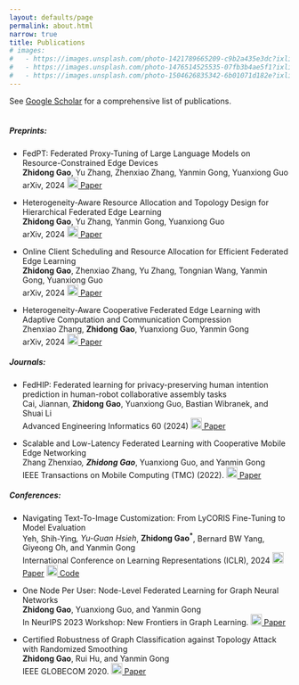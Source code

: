 ```yaml
---
layout: defaults/page
permalink: about.html
narrow: true
title: Publications
# images:
#   - https://images.unsplash.com/photo-1421789665209-c9b2a435e3dc?ixlib=rb-0.3.5&ixid=eyJhcHBfaWQiOjEyMDd9&s=5b1016b885e7438c4633109d77368d4d&auto=format&fit=crop&w=1651&q=80
#   - https://images.unsplash.com/photo-1476514525535-07fb3b4ae5f1?ixlib=rb-0.3.5&ixid=eyJhcHBfaWQiOjEyMDd9&s=468a8c18f5d811cf03c654b653b5089e&auto=format&fit=crop&w=1650&q=80
#   - https://images.unsplash.com/photo-1504626835342-6b01071d182e?ixlib=rb-0.3.5&ixid=eyJhcHBfaWQiOjEyMDd9&s=975855d515c9d56352ee3bfe74287f2b&auto=format&fit=crop&w=1651&q=80
---
```


See [Google Scholar](https://scholar.google.com/citations?user=Fc8axmEAAAAJ&hl=en) for a comprehensive list of publications.<br><br>

##### Preprints:
- FedPT: Federated Proxy-Tuning of Large Language Models on Resource-Constrained Edge Devices<br>
  **Zhidong Gao**, Yu Zhang, Zhenxiao Zhang, Yanmin Gong, Yuanxiong Guo <br>
  arXiv, 2024 [<img src="https://img.icons8.com/color/48/000000/pdf-2--v1.png" width="20"/> Paper](https://arxiv.org/abs/2410.00362)

- Heterogeneity-Aware Resource Allocation and Topology Design for Hierarchical Federated Edge Learning<br>
  **Zhidong Gao**, Yu Zhang, Yanmin Gong, Yuanxiong Guo<br>
  arXiv, 2024 [<img src="https://img.icons8.com/color/48/000000/pdf-2--v1.png" width="20"/> Paper](https://arxiv.org/abs/2409.19509)

- Online Client Scheduling and Resource Allocation for Efficient Federated Edge Learning<br>
  **Zhidong Gao**, Zhenxiao Zhang, Yu Zhang, Tongnian Wang, Yanmin Gong, Yuanxiong Guo<br>
  arXiv, 2024 [<img src="https://img.icons8.com/color/48/000000/pdf-2--v1.png" width="20"/> Paper](https://arxiv.org/abs/2410.10833)
  
- Heterogeneity-Aware Cooperative Federated Edge Learning with Adaptive Computation and Communication Compression<br>
  Zhenxiao Zhang, **Zhidong Gao**, Yuanxiong Guo, Yanmin Gong<br>
  arXiv, 2024 [<img src="https://img.icons8.com/color/48/000000/pdf-2--v1.png" width="20"/> Paper](https://arxiv.org/pdf/2409.04022)

##### Journals:
- FedHIP: Federated learning for privacy-preserving human intention prediction in human-robot collaborative assembly tasks<br>
  Cai, Jiannan, **Zhidong Gao**, Yuanxiong Guo, Bastian Wibranek, and Shuai Li<br>
   Advanced Engineering Informatics 60 (2024) [<img src="https://img.icons8.com/color/48/000000/pdf-2--v1.png" width="20"/> Paper](https://www.sciencedirect.com/science/article/pii/S1474034624000594?casa_token=Qwl2v2VCWnAAAAAA:9rpe1KqCwicCH_f3lsAaVJi_NEi6fbViHQFdlnB9bnoq8-MrzrH8F7YJYsiiBFdXL0y3YdDW0cw)

- Scalable and Low-Latency Federated Learning with Cooperative Mobile Edge Networking<br>
  Zhang Zhenxiao<sup>*</sup>, **Zhidong Gao**<sup>*</sup>, Yuanxiong Guo, and Yanmin Gong<br>
  IEEE Transactions on Mobile Computing (TMC) (2022). [<img src="https://img.icons8.com/color/48/000000/pdf-2--v1.png" width="20"/> Paper](https://arxiv.org/abs/2205.13054)

##### Conferences:
- Navigating Text-To-Image Customization: From LyCORIS Fine-Tuning to Model Evaluation<br>
  Yeh, Shih-Ying<sup>*</sup>, Yu-Guan Hsieh<sup>*</sup>, **Zhidong Gao<sup>*</sup>**, Bernard BW Yang, Giyeong Oh, and Yanmin Gong<br>
  International Conference on Learning Representations (ICLR), 2024 [<img src="https://img.icons8.com/color/48/000000/pdf-2--v1.png" width="20"/> Paper](https://arxiv.org/abs/2309.14859) [<img src="https://img.icons8.com/ios-glyphs/30/000000/github.png" width="20"/> Code](https://github.com/KohakuBlueleaf/LyCORIS)

- One Node Per User: Node-Level Federated Learning for Graph Neural Networks<br>
  **Zhidong Gao**, Yuanxiong Guo, and Yanmin Gong<br>
  In NeurIPS 2023 Workshop: New Frontiers in Graph Learning. [<img src="https://img.icons8.com/color/48/000000/pdf-2--v1.png" width="20"/> Paper](https://arxiv.org/abs/2409.19513)

- Certified Robustness of Graph Classification against Topology Attack with Randomized Smoothing<br>
  **Zhidong Gao**, Rui Hu, and Yanmin Gong<br>
  IEEE GLOBECOM 2020. [<img src="https://img.icons8.com/color/48/000000/pdf-2--v1.png" width="20"/> Paper](https://arxiv.org/abs/2009.05872)

